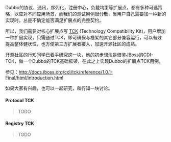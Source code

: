 Dubbo的协议，通讯，序列化，注册中心，负载均策等扩展点，都有多种可选策略，以应对不同应用场景，而我们的测试用例很分散，当用户自己需要加一种新的实现时，总是不确定能否满足扩展点的完整契约。

所以，我们需要对核心扩展点写 [TCK](http://en.wikipedia.org/wiki/Technology_Compatibility_Kit) (Technology Compatibility Kit)，用户增加一种扩展实现，只需通过TCK，即可确保与框架的其它部分兼容运行，可以有效提高整体健状性，也方便第三方扩展者接入，加速开源社区的成熟。

开源社区的行知同学已着手研究这一块，他的初步想法是借鉴JBoss的CDI-TCK，做一个Dubbo的TCK基础框架，在此之上实现Dubbo的扩展点TCK用例。

参见：http://docs.jboss.org/cdi/tck/reference/1.0.1-Final/html/introduction.html

如果大家有兴趣，也可以一起研究，和行知一块讨论。

#### Protocol TCK

> TODO

#### Registry TCK

> TODO